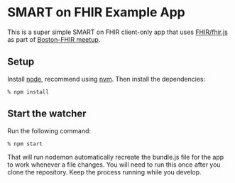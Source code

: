 # SMART on FHIR Example App

This is a super simple SMART on FHIR client-only app that uses [FHIR/fhir.js][1] as
part of [Boston-FHIR meetup][2].

[1]: https://github.com/FHIR/fhir.js/
[2]: https://www.meetup.com/Boston-FHIR/

## Setup

Install [node][3], recommend using [nvm][4]. Then install the dependencies:

    % npm install

[3]: https://nodejs.org
[4]: https://github.com/creationix/nvm#installation

## Start the watcher

Run the following command:

    % npm start

That will run nodemon automatically recreate the bundle.js file for the app to
work whenever a file changes. You will need to run this once after you clone
the repository. Keep the process running while you develop.
